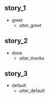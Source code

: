 ## story_1
* greet
  - utter_greet

## story_2
* done
  - utter_thanks

## story_3
  * default
    - utter_default
